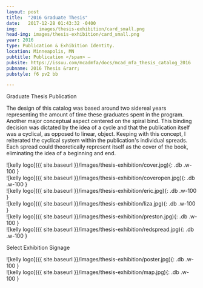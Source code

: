 ```yaml
---
layout: post
title:  "2016 Graduate Thesis"
date:   2017-12-28 01:43:32 -0400
img: 		images/thesis-exhibition/card_small.png
head-img: images/thesis-exhibition/card_small.png
year: 2016
type: Publication & Exhibition Identity.  
location: Minneapolis, MN
pubtitle: Publication </span> –
pubsite: https://issuu.com/mcadmfa/docs/mcad_mfa_thesis_catalog_2016
pubname: 2016 Thesis &rarr;
pubstyle: f6 pv2 bb

---
```


<p class="alcove f4 f3-ns"> Graduate Thesis Publication </p>

The design of this catalog was based around two sidereal years representing the amount of time these graduates spent in the program. Another major conceptual aspect centered on the spiral bind. This binding decision was dictated by the idea of a cycle and that the publication itself was a cyclical, as opposed to linear, object. Keeping with this concept, I reiterated the cyclical system within the publication's individual spreads. Each spread could theoretically represent itself as the cover of the book, eliminating the idea of a beginning and end.


<div class="fl w-100  pr2-l pb2" markdown="1">
![kelly logo]({{ site.baseurl }}/images/thesis-exhibition/cover.jpg){: .db .w-100 }
</div>
<div class="fl w-100  pr2-l pb2" markdown="1">
![kelly logo]({{ site.baseurl }}/images/thesis-exhibition/coveropen.jpg){: .db .w-100 }
</div>

<div class="fl w-100  pr2-l pb2" markdown="1">
![kelly logo]({{ site.baseurl }}/images/thesis-exhibition/eric.jpg){: .db .w-100 }
</div>
<div class="fl w-100  pr2-l pb2" markdown="1">
![kelly logo]({{ site.baseurl }}/images/thesis-exhibition/liza.jpg){: .db .w-100 }
</div>

<div class="fl w-100  pr2-l pb2" markdown="1">
![kelly logo]({{ site.baseurl }}/images/thesis-exhibition/preston.jpg){: .db .w-100 }
</div>
<div class="fl w-100  pr2-l pb2" markdown="1">
![kelly logo]({{ site.baseurl }}/images/thesis-exhibition/redspread.jpg){: .db .w-100 }
</div>

<!-- line -->
<p class=" mt0 w-100 dib bb mb5 pb3"/>
<!-- h2 -->
 <p class="alcove f4 f3-ns">Select Exhibition Signage </p>

<div class="w-100 w-50-ns center pr2-l pb2" markdown="1">
![kelly logo]({{ site.baseurl }}/images/thesis-exhibition/poster.jpg){: .db .w-100 }
</div>

<div class="w-100 w-50-ns center pr2-l pb2" markdown="1">
![kelly logo]({{ site.baseurl }}/images/thesis-exhibition/map.jpg){: .db .w-100 }
</div>
